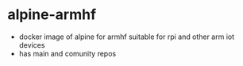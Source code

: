 # alpine-armhf

* docker image of alpine for armhf suitable for rpi and other arm iot devices
* has main and comunity repos

